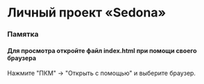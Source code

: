 # Личный проект «Sedona»


### Памятка

#### Для просмотра откройте файл index.html при помощи своего браузера
Нажмите "ПКМ" -> "Открыть с помощью" и выберите браузер.
